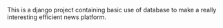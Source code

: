 This is a django project containing basic use of database to make a really interesting efficient news platform.
